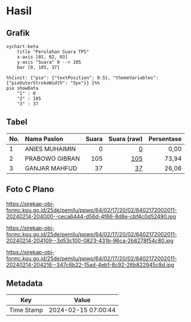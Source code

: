 # Hasil

## Grafik

```mermaid
xychart-beta
    title "Perolehan Suara TPS"
    x-axis [01, 02, 03]
    y-axis "Suara" 0 --> 105
    bar [0, 105, 37]
```

```mermaid
%%{init: {"pie": {"textPosition": 0.5}, "themeVariables": {"pieOuterStrokeWidth": "5px"}} }%%
pie showData
    "1" : 0
    "2" : 105
    "3" : 37
```

## Tabel

| No. | Nama Paslon    | Suara | Suara (raw) | Persentase |
|:--- |:-------------- | -----:| -----------:| ----------:|
| 1   | ANIES MUHAIMIN | 0     | [0][p-1]    | 0,00       |
| 2   | PRABOWO GIBRAN | 105   | [105][p-2]  | 73,94      |
| 3   | GANJAR MAHFUD  | 37    | [37][p-3]   | 26,06      |


[p-1]: https://github.com/gigit-pemilu/pemilu-2024-64-kalimantan-timur/blob/main/pilpres/hitung-suara/sub/64-kalimantan-timur/sub/02-kutai-kartanegara/sub/17-marang-kayu/sub/2002-santan-ulu/sub/011-tps/sub/paslon-1.txt
[p-2]: https://github.com/gigit-pemilu/pemilu-2024-64-kalimantan-timur/blob/main/pilpres/hitung-suara/sub/64-kalimantan-timur/sub/02-kutai-kartanegara/sub/17-marang-kayu/sub/2002-santan-ulu/sub/011-tps/sub/paslon-2.txt
[p-3]: https://github.com/gigit-pemilu/pemilu-2024-64-kalimantan-timur/blob/main/pilpres/hitung-suara/sub/64-kalimantan-timur/sub/02-kutai-kartanegara/sub/17-marang-kayu/sub/2002-santan-ulu/sub/011-tps/sub/paslon-3.txt

## Foto C Plano

https://sirekap-obj-formc.kpu.go.id/25de/pemilu/ppwp/64/02/17/20/02/6402172002011-20240214-204000--ceca6444-d56d-4f66-8d8e-cbf4c0d52490.jpg

https://sirekap-obj-formc.kpu.go.id/25de/pemilu/ppwp/64/02/17/20/02/6402172002011-20240214-204109--3d53c100-0823-431b-96ca-2b8278f54c80.jpg

https://sirekap-obj-formc.kpu.go.id/25de/pemilu/ppwp/64/02/17/20/02/6402172002011-20240214-204216--347c6b22-15ad-4eb1-8c92-26b822945c8d.jpg


## Metadata

| Key        | Value               |
| ---------- | ------------------- |
| Time Stamp | 2024-02-15 07:00:44 |



